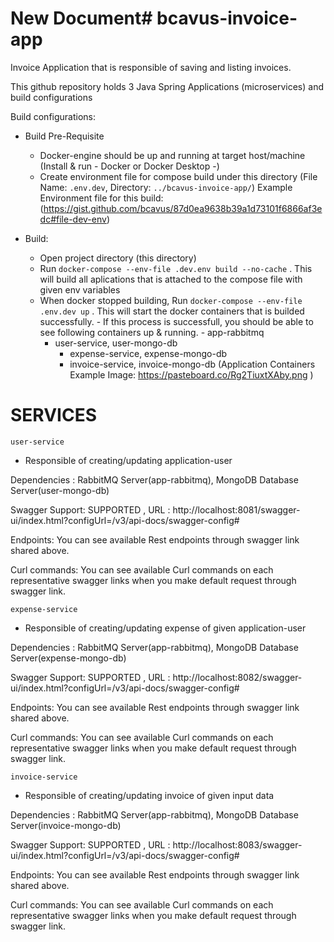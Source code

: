 # New Document# bcavus-invoice-app
Invoice Application that is responsible of saving and listing invoices.

This github repository holds 3 Java Spring Applications (microservices) and build configurations


Build configurations:

   - Build Pre-Requisite
     * Docker-engine should be up and running at target host/machine (Install & run - Docker or Docker Desktop -)
     * Create environment file for compose build under this directory (File Name: `.env.dev`, Directory: `../bcavus-invoice-app/`)
          Example Environment file for this build: (https://gist.github.com/bcavus/87d0ea9638b39a1d73101f6866af3edc#file-dev-env)

   - Build:
     *	Open project directory (this directory)
     *  Run `docker-compose --env-file .dev.env build --no-cache` . This will build all aplications that is attached to the compose file with given env variables
     *  When docker stopped building, Run `docker-compose --env-file .env.dev up` . This will start the docker containers that is builded successfully.
	- If this process is successfull, you should be able to see following containers up & running.
            -	app-rabbitmq
	    -   user-service, user-mongo-db
            -   expense-service, expense-mongo-db
            -   invoice-service, invoice-mongo-db
	(Application Containers Example Image: https://pasteboard.co/Rg2TiuxtXAby.png )	
    

#	SERVICES

	user-service

* Responsible of creating/updating application-user

Dependencies : RabbitMQ Server(app-rabbitmq), MongoDB Database Server(user-mongo-db)

Swagger Support: SUPPORTED , URL : http://localhost:8081/swagger-ui/index.html?configUrl=/v3/api-docs/swagger-config#

Endpoints: You can see available Rest endpoints through swagger link shared above.

Curl commands: You can see available Curl commands on each representative swagger links when you make default request through swagger link.


	expense-service

* Responsible of creating/updating expense of given application-user

Dependencies : RabbitMQ Server(app-rabbitmq), MongoDB Database Server(expense-mongo-db) 

Swagger Support: SUPPORTED , URL : http://localhost:8082/swagger-ui/index.html?configUrl=/v3/api-docs/swagger-config#

Endpoints: You can see available Rest endpoints through swagger link shared above.

Curl commands: You can see available Curl commands on each representative swagger links when you make default request through swagger link.

    invoice-service
  
* Responsible of creating/updating invoice of given input data

Dependencies : RabbitMQ Server(app-rabbitmq), MongoDB Database Server(invoice-mongo-db) 

Swagger Support: SUPPORTED , URL : http://localhost:8083/swagger-ui/index.html?configUrl=/v3/api-docs/swagger-config#

Endpoints: You can see available Rest endpoints through swagger link shared above.

Curl commands: You can see available Curl commands on each representative swagger links when you make default request through swagger link.

